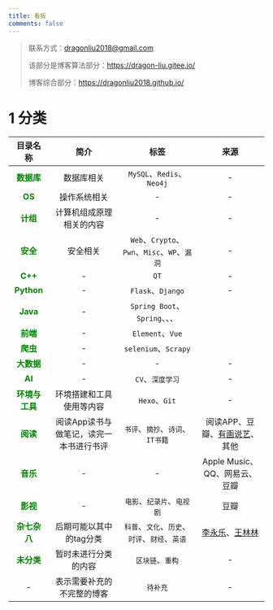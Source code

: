 ```yaml
---
title: 看板
comments: false
---
```


> 联系方式：dragonliu2018@gmail.com
>
> 该部分是博客算法部分：https://dragon-liu.gitee.io/
>
> 博客综合部分：https://dragonliu2018.github.io/

# 1 分类

|                目录名称                 |                  简介                   |                      标签                      |                             来源                             |
| :-------------------------------------: | :-------------------------------------: | :--------------------------------------------: | :----------------------------------------------------------: |
|   <font color=green>**数据库**</font>   |               数据库相关                |           `MySQL`、`Redis`、`Neo4j`            |                              -                               |
|     <font color=green>**OS**</font>     |              操作系统相关               |                       -                        |                              -                               |
|    <font color=green>**计组**</font>    |        计算机组成原理相关的内容         |                       -                        |                              -                               |
|    <font color=green>**安全**</font>    |                安全相关                 |  `Web`、`Crypto`、`Pwn`、`Misc`、`WP`、`漏洞`  |                              -                               |
|    <font color=green>**C++**</font>     |                    -                    |                      `QT`                      |                              -                               |
|   <font color=green>**Python**</font>   |                    -                    |               `Flask`、`Django`                |                              -                               |
|    <font color=green>**Java**</font>    |                    -                    |         `Spring Boot`、`Spring`、、、          |                                                              |
|    <font color=green>**前端**</font>    |                    -                    |                `Element`、`Vue`                |                                                              |
|    <font color=green>**爬虫**</font>    |                    -                    |              `selenium`、`Scrapy`              |                                                              |
|   <font color=green>**大数据**</font>   |                    -                    |                       -                        |                              -                               |
|     <font color=green>**AI**</font>     |                    -                    |                `CV`、`深度学习`                |                              -                               |
| <font color=green>**环境与工具**</font> |        环境搭建和工具使用等内容         |                 `Hexo`、`Git`                  |                              -                               |
|    <font color=green>**阅读**</font>    | 阅读App读书与做笔记，读完一本书进行书评 |        `书评`、`摘抄`、`诗词`、`IT书籍`        | 阅读APP、豆瓣、[有画说艺](https://www.ixigua.com/home/93140694146/?wid_try=1)、其他 |
|    <font color=green>**音乐**</font>    |                    -                    |                       -                        |                Apple Music、QQ、网易云、豆瓣                 |
|    <font color=green>**影视**</font>    |                    -                    |           `电影`、`纪录片`、`电视剧`           |                             豆瓣                             |
|  <font color=green>**杂七杂八**</font>  |         后期可能以其中的tag分类         | `科普`、`文化`、`历史`、`时评`、`财经`、`英语` | [李永乐](https://www.youtube.com/c/%E6%9D%8E%E6%B0%B8%E4%B9%90%E8%80%81%E5%B8%88/playlists)、[王林林](https://www.youtube.com/channel/UCGPJcWooeTbD2AFEdIL8RBA) |
|   <font color=green>**未分类**</font>   |          暂时未进行分类的内容           |                `区块链`、`重构`                |                              -                               |
|                    -                    |       表示需要补充的不完整的博客        |                    `待补充`                    |                              -                               |

